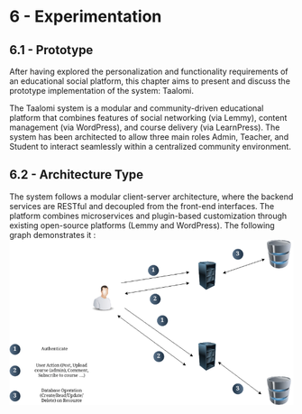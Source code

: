 # 6 - Experimentation

## 6.1 - Prototype

After having explored the personalization and functionality requirements of an educational social platform, this chapter aims to present and discuss the prototype implementation of the system: Taalomi.

The Taalomi system is a modular and community-driven educational platform that combines features of social networking (via Lemmy), content management (via WordPress), and course delivery (via LearnPress). The system has been architected to allow three main roles Admin, Teacher, and Student to interact seamlessly within a centralized community environment.

## 6.2 - Architecture Type

The system follows a modular client-server architecture, where the backend services are RESTful and decoupled from the front-end interfaces. The platform combines microservices and plugin-based customization through existing open-source platforms (Lemmy and WordPress). The following graph demonstrates it :
![archi](images/diagrams/archi.png)
<div style="page-break-before: always; height: 0;"></div>